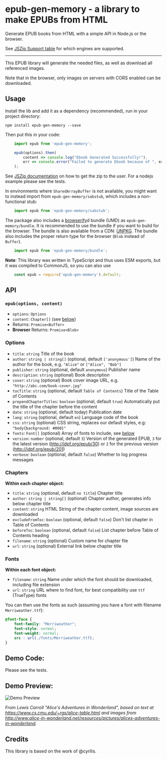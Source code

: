 # epub-gen-memory - a library to make EPUBs from HTML

Generate EPUB books from HTML with a simple API in Node.js or the browser.

See [JSZip Support table](https://stuk.github.io/jszip/) for which engines are supported.

------

This EPUB library will generate the needed files, as well as download all referenced images.

Note that in the browser, only images on servers with CORS enabled can be downloaded.


## Usage

Install the lib and add it as a dependency (recommended), run in your project directory:

	npm install epub-gen-memory --save

Then put this in your code:

```js
    import epub from 'epub-gen-memory';

    epub(options).then(
        content => console.log("Ebook Generated Successfully!"),
	    err => console.error("Failed to generate Ebook because of ", err)
    );
```

See [JSZip documentation](https://github.com/Stuk/jszip/blob/master/documentation/howto/write_zip.md) on how to get the zip to the user. For a nodejs example please see the tests.

In environments where `SharedArrayBuffer` is not available, you might want to instead import from `epub-gen-memory/sabstub`, which includes a non-functional stub:

```js
    import epub from 'epub-gen-memory/sabstub';
```

The package also includes a [browserify](https://www.npmjs.com/package/browserify)d bundle (UMD) as `epub-gen-memory/bundle`. It is recommended to use the bundle if you want to build for the browser. The bundle is also available from a CDN: [UNPKG](https://unpkg.com/epub-gen-memory). The bundle also includes the proper return type for the browser (`Blob` instead of `Buffer`).

```js
    import epub from 'epub-gen-memory/bundle';
```

**Note**: This library was written in TypeScript and thus uses ESM exports, but it was compiled to CommonJS, so you can also use

```js
    const epub = require('epub-gen-memory').default;
```


## API

### `epub(options, content)`

- `options`: `Options`
- `content`: `Chapter[]` (see [below](#chapters))
- Returns: `Promise<Buffer>`
- **Browser** Returns: `Promise<Blob>`


### Options

- `title`: `string`
    Title of the book
- `author`: `string | string[]` (optional, default `['anonymous']`)
    Name of the author for the book, e.g. `"Alice"` or `["Alice", "Bob"]`
- `publisher`: `string` (optional, default `anonymous`)
    Publisher name
- `description`: `string` (optional)
    Book description
- `cover`: `string` (optional)
    Book cover image URL, e.g. `"http://abc.com/book-cover.jpg"`
- `tocTitle`: `string` (optional, default `Table of Contents`)
    Title of the Table of Contents
- `prependChapterTitles`: `boolean` (optional, default `true`)
    Automatically put the title of the chapter before the content
- `date`: `string` (optional, default today)
    Publication date
- `lang`: `string` (optional, default `en`)
    Language code of the book
- `css`: `string` (optional)
    CSS string, replaces our default styles, e.g: `"body{background: #000}"`
- `fonts`: `Font[]` (optional)
    Array of fonts to include, see [below](#fonts)
- `version`: `number` (optional, default `3`)
    Version of the generated EPUB, `3` for the latest version (http://idpf.org/epub/30) or `2` for the previous version (http://idpf.org/epub/201)
- `verbose`: `boolean` (optional, default `false`)
    Whether to log progress messages


### Chapters

**Within each chapter object:**

- `title`: `string` (optional, default `no title`)
    Chapter title
- `author`: `string | string[]` (optional)
    Chapter author, generates info below chapter title
- `content`: `string`
    HTML String of the chapter content, image sources are downloaded
- `excludeFromToc`: `boolean` (optional, default `false`)
    Don't list chapter in Table of Contents
- `beforeToc`: `boolean` (optional, default `false`)
    List chapter before Table of Contents heading
- `filename`: `string` (optional)
    Custom name for chapter file
- `url`: `string` (optional)
    External link below chapter title


### Fonts

**Within each font object:**

- `filename`: `string`
    Name under which the font should be downloaded, including file extension
- `url`: `string`
    URL where to find font, for best compatibility use `ttf` (TrueType) fonts


You can then use the fonts as such (assuming you have a font with filename `Merriweather.ttf`):

```css
@font-face {
    font-family: "Merriweather";
    font-style: normal;
    font-weight: normal;
    src : url(./fonts/Merriweather.ttf);
}
```


## Demo Code:

Please see the tests.


## Demo Preview:

![Demo Preview](demo_preview.png?raw=true)

_From Lewis Carroll "Alice's Adventures in Wonderland", based on text at https://www.cs.cmu.edu/~rgs/alice-table.html and images from http://www.alice-in-wonderland.net/resources/pictures/alices-adventures-in-wonderland._


## Credits

This library is based on the work of @cyrilis.
